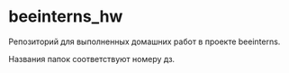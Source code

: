 ﻿# beeinterns_hw

Репозиторий для выполненных домашних работ в проекте beeinterns.

Названия папок соответствуют номеру дз.
